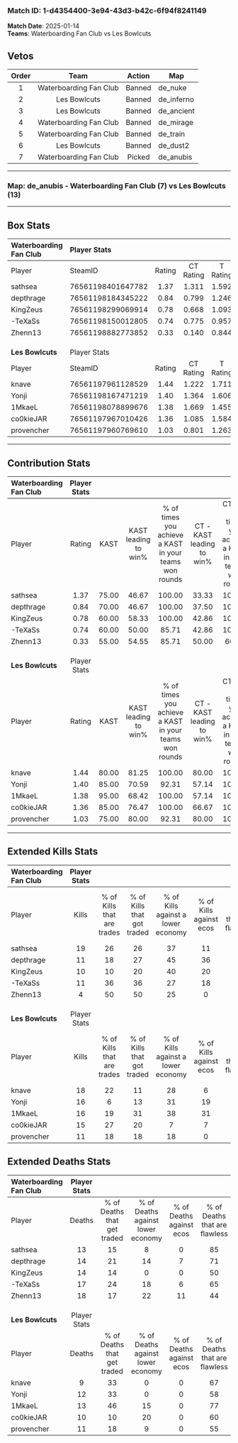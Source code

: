 ### Match ID: 1-d4354400-3e94-43d3-b42c-6f94f8241149  
**Match Date**: 2025-01-14  
**Teams**: Waterboarding Fan Club vs Les Bowlcuts  

## Vetos  

| Order | Team | Action | Map |
| :---: | :--: | :----: | --- |
| 1 | Waterboarding Fan Club | Banned | de_nuke |
| 2 | Les Bowlcuts | Banned | de_inferno |
| 3 | Les Bowlcuts | Banned | de_ancient |
| 4 | Waterboarding Fan Club | Banned | de_mirage |
| 5 | Waterboarding Fan Club | Banned | de_train |
| 6 | Les Bowlcuts | Banned | de_dust2 |
| 7 | Waterboarding Fan Club | Picked | de_anubis |

---  

### **Map**: de_anubis - Waterboarding Fan Club (7) vs Les Bowlcuts (13)  
---  

## Box Stats  

| **Waterboarding Fan Club** | Player Stats      |        |           |          |       |      |       |         |        |      |     |
| :- | :- | :-: | :-: | :-: | :-: | :-: | :-: | :-: | :-: | :-: | :-: |
| Player                     | SteamID           | Rating | CT Rating | T Rating | KAST  | ADR  | Kills | Assists | Deaths | K/D  | HS% |
| sathsea                    | 76561198401647782 |  1.37  |   1.311   |  1.592   | 75.00 | 87.6 |  19   |    1    |   13   | 1.46 | 47  |
| depthrage                  | 76561198184345222 |  0.84  |   0.799   |  1.246   | 70.00 | 50.0 |  11   |    2    |   14   | 0.79 | 45  |
| KingZeus                   | 76561198299069914 |  0.78  |   0.668   |  1.093   | 60.00 | 63.9 |  10   |    4    |   14   | 0.71 | 40  |
| -TeXaSs                    | 76561198150012805 |  0.74  |   0.775   |  0.957   | 60.00 | 65.2 |  11   |    2    |   17   | 0.65 | 81  |
| Zhenn13                    | 76561198882773852 |  0.33  |   0.140   |  0.844   | 55.00 | 46.9 |   4   |    5    |   18   | 0.22 | 50  |
|                            |                   |        |           |          |       |      |       |         |        |      |     |
|                            |                   |        |           |          |       |      |       |         |        |      |     |
|                            |                   |        |           |          |       |      |       |         |        |      |     |
| **Les Bowlcuts**           | Player Stats      |        |           |          |       |      |       |         |        |      |     |
| Player                     | SteamID           | Rating | CT Rating | T Rating | KAST  | ADR  | Kills | Assists | Deaths | K/D  | HS% |
| knave                      | 76561197961128529 |  1.44  |   1.222   |  1.711   | 80.00 | 75.6 |  18   |    2    |   9    | 2.00 | 22  |
| Yonji                      | 76561198167471219 |  1.40  |   1.364   |  1.606   | 85.00 | 97.2 |  16   |    7    |   12   | 1.33 | 62  |
| 1MkaeL                     | 76561198078899676 |  1.38  |   1.669   |  1.455   | 95.00 | 80.0 |  16   |    5    |   13   | 1.23 | 37  |
| co0kieJAR                  | 76561197967010426 |  1.36  |   1.085   |  1.584   | 85.00 | 82.2 |  15   |    6    |   10   | 1.50 | 66  |
| provencher                 | 76561197960769610 |  1.03  |   0.801   |  1.263   | 75.00 | 66.9 |  11   |    4    |   11   | 1.00 | 63  |
---  

## Contribution Stats  

| **Waterboarding Fan Club** | Player Stats |       |                      |                                                        |                           |                                                             |                          |                                                            |
| :- | :-: | :-: | :-: | :-: | :-: | :-: | :-: | :-: |
| Player                     |    Rating    | KAST  | KAST leading to win% | % of times you achieve a KAST in your teams won rounds | CT - KAST leading to win% | CT - % of times you achieve a KAST in your teams won rounds | T - KAST leading to win% | T - % of times you achieve a KAST in your teams won rounds |
| sathsea                    |     1.37     | 75.00 |        46.67         |                         100.00                         |           33.33           |                           100.00                            |          66.67           |                           100.00                           |
| depthrage                  |     0.84     | 70.00 |        46.67         |                         100.00                         |           37.50           |                           100.00                            |          57.14           |                           100.00                           |
| KingZeus                   |     0.78     | 60.00 |        58.33         |                         100.00                         |           42.86           |                           100.00                            |          80.00           |                           100.00                           |
| -TeXaSs                    |     0.74     | 60.00 |        50.00         |                         85.71                          |           42.86           |                           100.00                            |          60.00           |                           75.00                            |
| Zhenn13                    |     0.33     | 55.00 |        54.55         |                         85.71                          |           50.00           |                            66.67                            |          57.14           |                           100.00                           |
|                            |              |       |                      |                                                        |                           |                                                             |                          |                                                            |
|                            |              |       |                      |                                                        |                           |                                                             |                          |                                                            |
|                            |              |       |                      |                                                        |                           |                                                             |                          |                                                            |
| **Les Bowlcuts**           | Player Stats |       |                      |                                                        |                           |                                                             |                          |                                                            |
| Player                     |    Rating    | KAST  | KAST leading to win% | % of times you achieve a KAST in your teams won rounds | CT - KAST leading to win% | CT - % of times you achieve a KAST in your teams won rounds | T - KAST leading to win% | T - % of times you achieve a KAST in your teams won rounds |
| knave                      |     1.44     | 80.00 |        81.25         |                         100.00                         |           80.00           |                           100.00                            |          81.82           |                           100.00                           |
| Yonji                      |     1.40     | 85.00 |        70.59         |                         92.31                          |           57.14           |                           100.00                            |          80.00           |                           88.89                            |
| 1MkaeL                     |     1.38     | 95.00 |        68.42         |                         100.00                         |           57.14           |                           100.00                            |          75.00           |                           100.00                           |
| co0kieJAR                  |     1.36     | 85.00 |        76.47         |                         100.00                         |           66.67           |                           100.00                            |          81.82           |                           100.00                           |
| provencher                 |     1.03     | 75.00 |        80.00         |                         92.31                          |           80.00           |                           100.00                            |          80.00           |                           88.89                            |
---  

## Extended Kills Stats  

| **Waterboarding Fan Club** | Player Stats |                            |                            |                                    |                         |                              |                                 |                                       |                    |           |
| :- | :-: | :-: | :-: | :-: | :-: | :-: | :-: | :-: | :-: | :-: |
| Player                     |    Kills     | % of Kills that are trades | % of Kills that got traded | % of Kills against a lower economy | % of Kills against ecos | % of Kills that are flawless | % of Kills that are close duels | % of Kills that are assisted by flash | Pistol Round Kills | AWP Kills |
| sathsea                    |      19      |             26             |             26             |                 37                 |           11            |              79              |                5                |                   0                   |         6          |     4     |
| depthrage                  |      11      |             18             |             27             |                 45                 |           36            |              55              |                9                |                   0                   |         0          |     2     |
| KingZeus                   |      10      |             10             |             20             |                 40                 |           20            |              90              |                0                |                   0                   |         0          |     1     |
| -TeXaSs                    |      11      |             36             |             36             |                 27                 |           18            |              45              |                0                |                   0                   |         0          |     2     |
| Zhenn13                    |      4       |             50             |             50             |                 25                 |            0            |              0               |               25                |                   0                   |         0          |     0     |
|                            |              |                            |                            |                                    |                         |                              |                                 |                                       |                    |           |
|                            |              |                            |                            |                                    |                         |                              |                                 |                                       |                    |           |
|                            |              |                            |                            |                                    |                         |                              |                                 |                                       |                    |           |
| **Les Bowlcuts**           | Player Stats |                            |                            |                                    |                         |                              |                                 |                                       |                    |           |
| Player                     |    Kills     | % of Kills that are trades | % of Kills that got traded | % of Kills against a lower economy | % of Kills against ecos | % of Kills that are flawless | % of Kills that are close duels | % of Kills that are assisted by flash | Pistol Round Kills | AWP Kills |
| knave                      |      18      |             22             |             11             |                 28                 |            6            |              56              |               11                |                   0                   |         5          |     1     |
| Yonji                      |      16      |             6              |             13             |                 31                 |           19            |              75              |                6                |                   0                   |         0          |     1     |
| 1MkaeL                     |      16      |             19             |             31             |                 38                 |           31            |              50              |                0                |                   0                   |         0          |     1     |
| co0kieJAR                  |      15      |             27             |             20             |                 7                  |            7            |              73              |                0                |                   0                   |         0          |     3     |
| provencher                 |      11      |             18             |             18             |                 18                 |            0            |              55              |                0                |                   0                   |         0          |     0     |
## Extended Deaths Stats  

| **Waterboarding Fan Club** | Player Stats |                             |                                   |                          |                               |                            |                           |               |
| :- | :-: | :-: | :-: | :-: | :-: | :-: | :-: | :-: |
| Player                     |    Deaths    | % of Deaths that get traded | % of Deaths against lower economy | % of Deaths against ecos | % of Deaths that are flawless | % of Deaths that are close | % of Deaths while blinded | Deaths to AWP |
| sathsea                    |      13      |             15              |                 8                 |            0             |              85               |             0              |             0             |       0       |
| depthrage                  |      14      |             21              |                14                 |            7             |              71               |             0              |             0             |       0       |
| KingZeus                   |      14      |             14              |                 0                 |            0             |              50               |             0              |             0             |       1       |
| -TeXaSs                    |      17      |             24              |                18                 |            6             |              65               |             6              |             0             |       2       |
| Zhenn13                    |      18      |             17              |                22                 |            11            |              44               |             11             |             0             |       2       |
|                            |              |                             |                                   |                          |                               |                            |                           |               |
|                            |              |                             |                                   |                          |                               |                            |                           |               |
|                            |              |                             |                                   |                          |                               |                            |                           |               |
| **Les Bowlcuts**           | Player Stats |                             |                                   |                          |                               |                            |                           |               |
| Player                     |    Deaths    | % of Deaths that get traded | % of Deaths against lower economy | % of Deaths against ecos | % of Deaths that are flawless | % of Deaths that are close | % of Deaths while blinded | Deaths to AWP |
| knave                      |      9       |             33              |                 0                 |            0             |              67               |             0              |             0             |       1       |
| Yonji                      |      12      |             33              |                 0                 |            0             |              58               |             8              |             0             |       0       |
| 1MkaeL                     |      13      |             46              |                15                 |            0             |              77               |             0              |             0             |       3       |
| co0kieJAR                  |      10      |             10              |                20                 |            0             |              60               |             10             |             0             |       2       |
| provencher                 |      11      |             18              |                 9                 |            0             |              55               |             9              |             0             |       0       |
